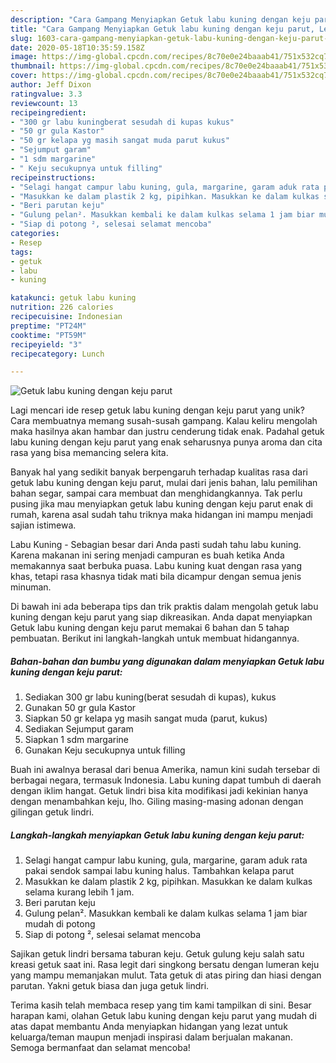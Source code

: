 ```yaml
---
description: "Cara Gampang Menyiapkan Getuk labu kuning dengan keju parut, Lezat Sekali"
title: "Cara Gampang Menyiapkan Getuk labu kuning dengan keju parut, Lezat Sekali"
slug: 1603-cara-gampang-menyiapkan-getuk-labu-kuning-dengan-keju-parut-lezat-sekali
date: 2020-05-18T10:35:59.158Z
image: https://img-global.cpcdn.com/recipes/8c70e0e24baaab41/751x532cq70/getuk-labu-kuning-dengan-keju-parut-foto-resep-utama.jpg
thumbnail: https://img-global.cpcdn.com/recipes/8c70e0e24baaab41/751x532cq70/getuk-labu-kuning-dengan-keju-parut-foto-resep-utama.jpg
cover: https://img-global.cpcdn.com/recipes/8c70e0e24baaab41/751x532cq70/getuk-labu-kuning-dengan-keju-parut-foto-resep-utama.jpg
author: Jeff Dixon
ratingvalue: 3.3
reviewcount: 13
recipeingredient:
- "300 gr labu kuningberat sesudah di kupas kukus"
- "50 gr gula Kastor"
- "50 gr kelapa yg masih sangat muda parut kukus"
- "Sejumput garam"
- "1 sdm margarine"
- " Keju secukupnya untuk filling"
recipeinstructions:
- "Selagi hangat campur labu kuning, gula, margarine, garam aduk rata pakai sendok sampai labu kuning halus. Tambahkan kelapa parut"
- "Masukkan ke dalam plastik 2 kg, pipihkan. Masukkan ke dalam kulkas selama kurang lebih 1 jam."
- "Beri parutan keju"
- "Gulung pelan². Masukkan kembali ke dalam kulkas selama 1 jam biar mudah di potong"
- "Siap di potong ², selesai selamat mencoba"
categories:
- Resep
tags:
- getuk
- labu
- kuning

katakunci: getuk labu kuning 
nutrition: 226 calories
recipecuisine: Indonesian
preptime: "PT24M"
cooktime: "PT59M"
recipeyield: "3"
recipecategory: Lunch

---
```



![Getuk labu kuning dengan keju parut](https://img-global.cpcdn.com/recipes/8c70e0e24baaab41/751x532cq70/getuk-labu-kuning-dengan-keju-parut-foto-resep-utama.jpg)

Lagi mencari ide resep getuk labu kuning dengan keju parut yang unik? Cara membuatnya memang susah-susah gampang. Kalau keliru mengolah maka hasilnya akan hambar dan justru cenderung tidak enak. Padahal getuk labu kuning dengan keju parut yang enak seharusnya punya aroma dan cita rasa yang bisa memancing selera kita.

Banyak hal yang sedikit banyak berpengaruh terhadap kualitas rasa dari getuk labu kuning dengan keju parut, mulai dari jenis bahan, lalu pemilihan bahan segar, sampai cara membuat dan menghidangkannya. Tak perlu pusing jika mau menyiapkan getuk labu kuning dengan keju parut enak di rumah, karena asal sudah tahu triknya maka hidangan ini mampu menjadi sajian istimewa.

Labu Kuning - Sebagian besar dari Anda pasti sudah tahu labu kuning. Karena makanan ini sering menjadi campuran es buah ketika Anda memakannya saat berbuka puasa. Labu kuning kuat dengan rasa yang khas, tetapi rasa khasnya tidak mati bila dicampur dengan semua jenis minuman.


Di bawah ini ada beberapa tips dan trik praktis dalam mengolah getuk labu kuning dengan keju parut yang siap dikreasikan. Anda dapat menyiapkan Getuk labu kuning dengan keju parut memakai 6 bahan dan 5 tahap pembuatan. Berikut ini langkah-langkah untuk membuat hidangannya.

<!--inarticleads1-->

##### Bahan-bahan dan bumbu yang digunakan dalam menyiapkan Getuk labu kuning dengan keju parut:

1. Sediakan 300 gr labu kuning(berat sesudah di kupas), kukus
1. Gunakan 50 gr gula Kastor
1. Siapkan 50 gr kelapa yg masih sangat muda (parut, kukus)
1. Sediakan Sejumput garam
1. Siapkan 1 sdm margarine
1. Gunakan  Keju secukupnya untuk filling


Buah ini awalnya berasal dari benua Amerika, namun kini sudah tersebar di berbagai negara, termasuk Indonesia. Labu kuning dapat tumbuh di daerah dengan iklim hangat. Getuk lindri bisa kita modifikasi jadi kekinian hanya dengan menambahkan keju, lho. Giling masing-masing adonan dengan gilingan getuk lindri. 

<!--inarticleads2-->

##### Langkah-langkah menyiapkan Getuk labu kuning dengan keju parut:

1. Selagi hangat campur labu kuning, gula, margarine, garam aduk rata pakai sendok sampai labu kuning halus. Tambahkan kelapa parut
1. Masukkan ke dalam plastik 2 kg, pipihkan. Masukkan ke dalam kulkas selama kurang lebih 1 jam.
1. Beri parutan keju
1. Gulung pelan². Masukkan kembali ke dalam kulkas selama 1 jam biar mudah di potong
1. Siap di potong ², selesai selamat mencoba


Sajikan getuk lindri bersama taburan keju. Getuk gulung keju salah satu kreasi getuk saat ini. Rasa legit dari singkong bersatu dengan lumeran keju yang mampu memanjakan mulut. Tata getuk di atas piring dan hiasi dengan parutan. Yakni getuk biasa dan juga getuk lindri. 

Terima kasih telah membaca resep yang tim kami tampilkan di sini. Besar harapan kami, olahan Getuk labu kuning dengan keju parut yang mudah di atas dapat membantu Anda menyiapkan hidangan yang lezat untuk keluarga/teman maupun menjadi inspirasi dalam berjualan makanan. Semoga bermanfaat dan selamat mencoba!
